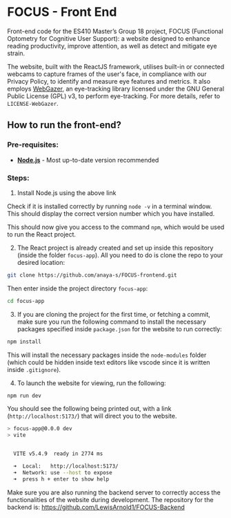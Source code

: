 # FOCUS - Front End

Front-end code for the ES410 Master’s Group 18 project, FOCUS (Functional Optometry for Cognitive User Support): a website designed to enhance reading productivity, improve attention, as well as detect and mitigate eye strain.

The website, built with the ReactJS framework, utilises built-in or connected webcams to capture frames of the user's face, in compliance with our Privacy Policy, to identify and measure eye features and metrics. It also employs [WebGazer](https://webgazer.cs.brown.edu/), an eye-tracking library licensed under the GNU General Public License (GPL) v3, to perform eye-tracking. For more details, refer to `LICENSE-WebGazer`.


## How to run the front-end?

### Pre-requisites:

- [**Node.js**](https://nodejs.org/en/) - Most up-to-date version recommended

### Steps:

1) Install Node.js using the above link

Check if it is installed correctly by running `node -v` in a terminal window. This should display the correct version number which you have installed.

This should now give you access to the command `npm`, which would be used to run the React project.

2) The React project is already created and set up inside this repository (inside the folder `focus-app`). All you need to do is clone the repo to your desired location:

```bash
git clone https://github.com/anaya-s/FOCUS-frontend.git
```
Then enter inside the project directory `focus-app`:

```bash
cd focus-app
```

3) If you are cloning the project for the first time, or fetching a commit, make sure you run the following command to install the necessary packages specified inside `package.json` for the website to run correctly:

```bash
npm install
```

This will install the necessary packages inside the `node-modules` folder (which could be hidden inside text editors like vscode since it is written inside `.gitignore`).

4) To launch the website for viewing, run the following:

```bash
npm run dev
```

You should see the following being printed out, with a link (`http://localhost:5173/`) that will direct you to the website.

```bash
> focus-app@0.0.0 dev
> vite


  VITE v5.4.9  ready in 2774 ms

  ➜  Local:   http://localhost:5173/
  ➜  Network: use --host to expose
  ➜  press h + enter to show help
```

Make sure you are also running the backend server to correctly access the functionalities of the website during development. The repository for the backend is: https://github.com/LewisArnold1/FOCUS-Backend










